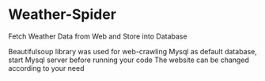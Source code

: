 # Weather-Spider
Fetch Weather Data from Web and Store into Database

Beautifulsoup library was used for web-crawling
Mysql as default database, start Mysql server before running your code
The website can be changed according to your need
